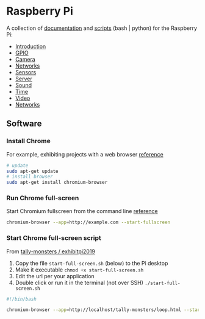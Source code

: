 

# Raspberry Pi

A collection of [documentation](topics/docs) and [scripts](topics) (bash | python) for the Raspberry Pi:

- [Introduction](topics/introduction)
- [GPIO](topics/gpio)
- [Camera](topics/camera)
- [Networks](topics/networks)
- [Sensors](topics/sensors)
- [Server](topics/server)
- [Sound](topics/sound)
- [Time](topics/time)
- [Video](topics/video)
- [Networks](topics/networks)












## Software


### Install Chrome

For example, exhibiting projects with a web browser [reference](https://raspberrypi.stackexchange.com/questions/374/how-do-i-install-google-chrome)

```bash
# update
sudo apt-get update
# install browser
sudo apt-get install chromium-browser
```


### Run Chrome full-screen

Start Chromium fullscreen from the command line [reference](https://askubuntu.com/a/687870/372666)

```bash
chromium-browser --app=http://example.com --start-fullscreen
```


### Start Chrome full-screen script

From [tally-monsters / exhibitpi2019 ](https://github.com/sneakaway-studio/tally-monsters/tree/main/platforms/raspberry-pi)

1. Copy the file `start-full-screen.sh` (below) to the Pi desktop
2. Make it executable `chmod +x start-full-screen.sh`
3. Edit the url per your application
4. Double click or run it in the terminal (not over SSH) `./start-full-screen.sh`

```bash
#!/bin/bash

chromium-browser --app=http://localhost/tally-monsters/loop.html --start-fullscreen --noerrdialogs --disable-infobars
```
